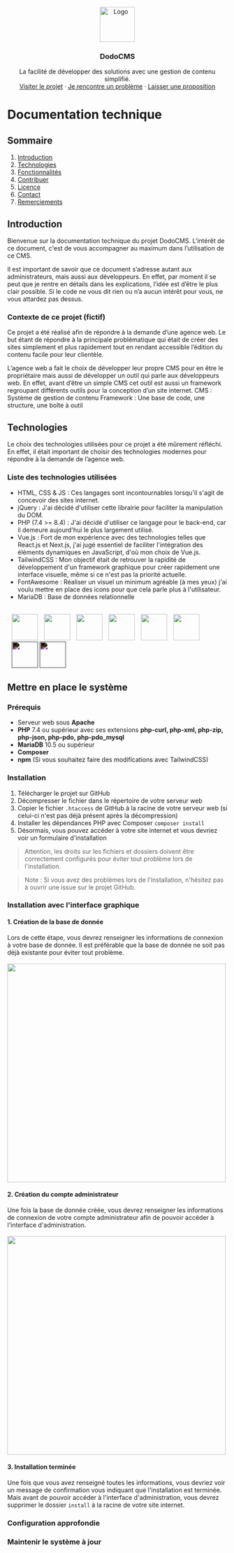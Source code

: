 <!-- PROJECT LOGO -->
<br />
<div align="center">
  <a href="https://github.com/othneildrew/Best-README-Template">
    <img src="https://i.ibb.co/tzw8HHt/Microsoft-Fluentui-Emoji-3d-Dodo-3d-1024-2.png" alt="Logo" width="80" height="80">
  </a>

<h3 align="center"><strong>DodoCMS</strong></h3>

  <p align="center">
    La facilité de développer des solutions avec une gestion de contenu simplifié.
    <br />
    <a href="https://github.com/othneildrew/Best-README-Template">Visiter le projet</a>
    ·
    <a href="https://github.com/othneildrew/Best-README-Template/issues">Je rencontre un problème</a>
    ·
    <a href="https://github.com/othneildrew/Best-README-Template/issues">Laisser une proposition</a>
  </p>
</div>

# Documentation technique

## Sommaire

1. [Introduction](#introduction)
2. [Technologies](#technologies)
3. [Fonctionnalités](#fonctionnalités)
4. [Contribuer](#contribuer)
5. [Licence](#licence)
6. [Contact](#contact)
7. [Remerciements](#remerciements)

## Introduction

<div id="introduction">
Bienvenue sur la documentation technique du projet DodoCMS. L’intérêt de ce document, c'est de vous accompagner au
maximum dans l’utilisation de ce CMS.

Il est important de savoir que ce document s’adresse autant aux administrateurs, mais aussi aux développeurs. En effet,
par moment il se peut que je rentre en détails dans les explications, l’idée est d’être le plus clair possible. Si le
code ne vous dit rien ou n’a aucun intérêt pour vous, ne vous attardez pas dessus.

### Contexte de ce projet (fictif)

Ce projet a été réalisé afin de répondre à la demande d’une agence web. Le but étant de répondre à la principale
problématique qui était de créer des sites simplement et plus rapidement tout en rendant accessible l’édition du contenu
facile pour leur clientèle.

L’agence web a fait le choix de développer leur propre CMS pour en être le propriétaire mais aussi de développer un
outil qui parle aux développeurs web. En effet, avant d’être un simple CMS cet outil est aussi un framework regroupant
différents outils pour la conception d’un site internet.
CMS : Système de gestion de contenu
Framework : Une base de code, une structure, une boîte à outil
</div>

## Technologies

<div id="technologies">
Le choix des technologies utilisées pour ce projet a été mûrement réfléchi. En effet, il était important de choisir des 
technologies modernes pour répondre à la demande de l’agence web. 

### Liste des technologies utilisées

- HTML, CSS & JS : Ces langages sont incontournables lorsqu'il s'agit de concevoir des sites internet.
- jQuery : J'ai décidé d'utiliser cette librairie pour faciliter la manipulation du DOM.
- PHP (7.4 >= 8.4) : J'ai décidé d'utiliser ce langage pour le back-end, car il demeure aujourd'hui le plus largement
  utilisé.
- Vue.js : Fort de mon expérience avec des technologies telles que React.js et Next.js, j'ai jugé essentiel de faciliter
  l'intégration des éléments dynamiques en JavaScript, d'où mon choix de Vue.js.
- TailwindCSS : Mon objectif était de retrouver la rapidité de développement d'un framework graphique pour créer
  rapidement une interface visuelle, même si ce n'est pas la priorité actuelle.
- FontAwesome : Réaliser un visuel un minimum agréable (à mes yeux) j'ai voulu mettre en place des icons pour que cela
  parle plus à l'utilisateur.
- MariaDB : Base de données relationnelle

<br>
<img style="margin-left: 10px; width: 60px; height: 60px; object-fit: contain; object-position: center;" src="https://upload.wikimedia.org/wikipedia/commons/thumb/6/61/HTML5_logo_and_wordmark.svg/1200px-HTML5_logo_and_wordmark.svg.png">
<img style="margin-left: 10px; width: 60px; height: 60px; object-fit: contain; object-position: center;" src="https://upload.wikimedia.org/wikipedia/commons/thumb/6/62/CSS3_logo.svg/800px-CSS3_logo.svg.png">
<img style="margin-left: 10px; width: 60px; height: 60px; object-fit: contain; object-position: center;" src="https://upload.wikimedia.org/wikipedia/commons/thumb/9/99/Unofficial_JavaScript_logo_2.svg/1200px-Unofficial_JavaScript_logo_2.svg.png">
<img style="margin-left: 10px; width: 60px; height: 60px; object-fit: contain; object-position: center;" src="https://jf-blog.fr/wp-content/uploads/2015/09/jquery.gif">
<img style="margin-left: 10px; width: 60px; height: 60px; object-fit: contain; object-position: center;" src="https://asset.brandfetch.io/idDdcAzL5L/ido5lPeazF.png">
<img style="margin-left: 10px; width: 60px; height: 60px; object-fit: contain; object-position: center;" src="https://www.coqpit.fr/wp-content/uploads/2019/05/vuejs-wide.png">
<img style="margin-left: 10px; width: 60px; height: 60px; object-fit: contain; object-position: center; filter: invert(100%)" src="https://cdn.iconscout.com/icon/free/png-256/free-tailwind-css-5285308-4406745.png?f=webp">
<img style="width: 60px; height: 60px; object-fit: contain; object-position: center; filter: invert(100%)" src="https://d1.awsstatic.com/logos/partners/MariaDB_Logo.d8a208f0a889a8f0f0551b8391a065ea79c54f3a.png">
</div>

## Mettre en place le système

### Prérequis

- Serveur web sous <strong>Apache</strong>
- <strong>PHP</strong> 7.4 ou supérieur avec ses extensions <strong>php-curl, php-xml, php-zip, php-json, php-pdo,
  php-pdo_mysql</strong>
- <strong>MariaDB</strong> 10.5 ou supérieur
- <strong>Composer</strong>
- <strong>npm</strong> (Si vous souhaitez faire des modifications avec TailwindCSS)

### Installation

1. Télécharger le projet sur GitHub
2. Décompresser le fichier dans le répertoire de votre serveur web
3. Copier le fichier `.htaccess` de GitHub à la racine de votre serveur web (si celui-ci n'est pas déjà présent après la
   décompression)
4. Installer les dépendances PHP avec Composer `composer install`
5. Désormais, vous pouvez accéder à votre site internet et vous devriez voir un formulaire d'installation

> Attention, les droits sur les fichiers et dossiers doivent être correctement configurés pour éviter tout problème lors
> de
> l'installation.

> Note : Si vous avez des problèmes lors de l'installation, n'hésitez pas à ouvrir une issue sur le projet GitHub.

### Installation avec l'interface graphique

#### 1. Création de la base de donnée

Lors de cette étape, vous devrez renseigner les informations de connexion à votre base de donnée. Il est préférable que
la base de donnée ne soit pas déjà existante pour éviter tout problème.
<br>
<br>
<img width="500" src="https://dl.dropboxusercontent.com/scl/fi/m8mqb7t178lv747ulc2g6/Screenshot-at-00-27-21.png?rlkey=0s4e17oqqd6lcsp9d5kuh9xei"/>

#### 2. Création du compte administrateur

Une fois la base de donnée créée, vous devrez renseigner les informations de connexion de votre compte administrateur
afin de pouvoir accéder à l'interface d'administration.
<br>
<br>
<img width="500" src="https://dl.dropboxusercontent.com/scl/fi/vmzwuo6ceyhdlbopm70md/Screenshot-at-00-28-59.png?rlkey=jso5mpoyvlj8pv7bhxbq68i7r"/>

#### 3. Installation terminée

Une fois que vous avez renseigné toutes les informations, vous devriez voir un message de confirmation vous indiquant
que l'installation est terminée. Mais avant de pouvoir accéder à l'interface d'administration, vous devrez supprimer le
dossier `install` à la racine de votre site internet.

### Configuration approfondie

### Maintenir le système à jour
